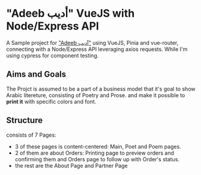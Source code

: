 # "Adeeb أديب" VueJS with Node/Express API

A Sample project for
["Adeeb آديب"](https://github.com/M-Shrief/M-Shrief/blob/main/Overview-%2015th%20Jan.mp4 'check a preview here to download')
using VueJS, Pinia and vue-router, connecting with a Node/Express API leveraging
axios requests. While I'm using cypress for component testing.

## Aims and Goals

The Projct is assumed to be a part of a business model that it's goal to show
Arabic litereture, consisting of Poetry and Prose. and make it possible to
**print it** with specific colors and font.

## Structure

consists of 7 Pages:

- 3 of these pages is content-centered: Main, Poet and Poem pages.
- 2 of them are about Orders: Printing page to preview orders and confirming
  them and Orders page to follow up with Order's status.
- the rest are the About Page and Partner Page
